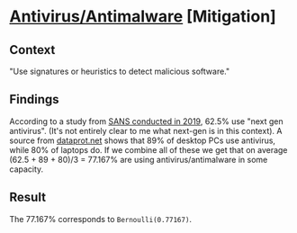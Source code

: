 # [Antivirus/Antimalware](https://attack.mitre.org/mitigations/M1049/) [Mitigation]

## Context 
"Use signatures or heuristics to detect malicious software."

## Findings
According to a study from [SANS conducted in 2019](https://www.sans.org/reading-room/whitepapers/bestprac/paper/39295), 62.5% use "next gen antivirus". (It's not entirely clear to me what next-gen is in this context). A source from [dataprot.net](https://dataprot.net/statistics/antivirus-statistics/) shows that 89% of desktop PCs use antivirus, while 80% of laptops do. If we combine all of these we get that on average (62.5 + 89 + 80)/3 = 77.167% are using antivirus/antimalware in some capacity. 

## Result
The 77.167% corresponds to ```Bernoulli(0.77167)```. 
